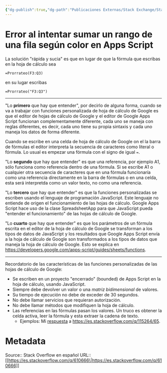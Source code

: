 ```yaml
---
{"dg-publish":true,"dg-path":"Publicaciones Externas/Stack Exchange/Stack Overflow en español/es.stackoverflow.com-610666.md","permalink":"/publicaciones-externas/stack-exchange/stack-overflow-en-espanol/es-stackoverflow-com-610666/","title":"Error al intentar sumar un rango de una fila según color en Apps Script","hide":true,"noteIcon":"\"0\"","created":"2024-04-03T12:49:10.507-06:00","updated":"2024-04-05T16:43:58.147-06:00"}
---
```


# Error al intentar sumar un rango de una fila según color en Apps Script

La solución "rápida y sucia" es que en lugar de que la fórmula que escribas en la hoja de cálculo sea 

    =Prorrateo(F3:Q3)

en su lugar escribas

    =Prorrateo("F3:Q3")

---

"Lo **primero** que hay que entender", por decirlo de alguna forma, cuando se va a trabajar con funciones personalizada de hoja de cálculo de Google es que el editor de hojas de cálculo de Google y el editor de Google Apps Script funcionan complementamente diferente, cada uno se maneja con reglas diferentes, es decir, cada uno tiene su propia sintaxis y cada uno maneja los datos de forma diferente.


Cuando se escribe en una celda de hoja de cálculo de Google on el la barra de fórmulas el editor interpreta la secuencia de caracteres como literal o fórmula. Lo usual es empezar una fórmula con el signo de igual `=`. 

"Lo **segundo** que hay que entender" es que una referencia, por ejemplo A1, sólo funciona como referencia dentro de una fórmula. Si se escribe A1 o cualquier otra secuencia de caracteres que en una fórmula funcionaría como una referencia directamente en la barra de fórmulas o en una celda, esta será interpretda como un valor texto, no como una referencia.

"Lo **tercero** que hay que entender" es que la funciones personalizadas se escriben usando el lenguaje de programación JavaScript. Este lenguaje no entiende de origen el funcionamiento de las hojas de cálculo. Google Apps Script hace uso de la clase SpreadsheetApp para que JavaScript pueda "entender el funcionamiento" de las hojas de cálculo de Google.


"Lo **cuarto** que hay que entender" es que los parámetros de un fórmula escrita en el editor de la hoja de cálculo de Google se transforman a los tipos de datos de JavaScript y los resultados que Google Apps Script envía a la hoja de cálculo de Google son transformados a los tipos de datos que maneja la hoja de cálculo de Google. Esto se explica en https://developers.google.com/apps-script/guides/sheets/functions.

---

Recordatorio de las características de las funciones personalizadas de las hojas de cálculo de Google:

- Se escriben en un proyecto "encerrado" (bounded) de Apps Script en la hoja de cálculo, usando JavaScript.
- Siempre debe devolver un valor o una *matriz bidimensional* de valores.
- Su tiempo de ejecución no debe de exceder de 30 segundos.
- No debe llamar servicios que requieran autorización.
- No debe llamar métodos que modifiquen la hoja de cálculo.
- Las referencias en las fórmulas pasan los valores. Un truco es obtener la celda activa, leer la fórmula y esta extraer la cadena de texto.
   - Ejemplos: Mi [respuesta](https://es.stackoverflow.com/a/116479/65) a https://es.stackoverflow.com/q/115264/65.

# Metadata
Source:: Stack Overflow en español
URL:: [[https://es.stackoverflow.com/q/610666\|https://es.stackoverflow.com/q/610666]]

